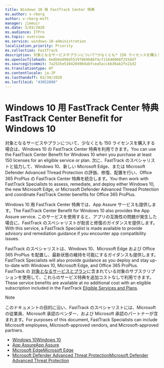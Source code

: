 ```yaml
---
title: Windows 10 用 FastTrack Center 特典
ms.author: v-rberg
author: v-rberg-msft
manager: jimmuir
ms.date: 3/03/2020
ms.audience: ITPro
ms.topic: overview
ms.service: windows-10-administration
localization_priority: Priority
ms.collection: FastTrack
description: 対象となるサービスやプランについて*少なくとも* 150 ライセンスを購入する場合は、Windows 10 用 FastTrack Center 特典を利用できます。
ms.openlocfilehash: 6e8b9a998d55197069b86f4cf21640808f255dd7
ms.sourcegitcommit: 7a2535e510420496dabfcea5accbb36ab2fe21d2
ms.translationtype: HT
ms.contentlocale: ja-JP
ms.lasthandoff: 03/30/2020
ms.locfileid: "43052898"
---
```

# <a name="fasttrack-center-benefit-for-windows-10"></a><span data-ttu-id="e8423-103">Windows 10 用 FastTrack Center 特典</span><span class="sxs-lookup"><span data-stu-id="e8423-103">FastTrack Center Benefit for Windows 10</span></span>

<span data-ttu-id="e8423-104">対象となるサービスやプランについて、少なくとも 150 ライセンスを購入する場合は、Windows 10 の FastTrack Center 特典を利用できます。</span><span class="sxs-lookup"><span data-stu-id="e8423-104">You can use the FastTrack Center Benefit for Windows 10 when you purchase at least 150 licenses for an eligible service or plan.</span></span> <span data-ttu-id="e8423-105">次に、FastTrack のスペシャリストと協力して、Windows 10、新しい Microsoft Edge、または Microsoft Defender Advanced Thread Protection の評価、修復、配置を行い、Office 365 ProPlus の FastTrack Center 特典を統合します。</span><span class="sxs-lookup"><span data-stu-id="e8423-105">You then work with FastTrack Specialists to assess, remediate, and deploy either Windows 10, the new Microsoft Edge, or Microsoft Defender Advanced Thread Protection and coordinate FastTrack Center benefits for Office 365 ProPlus.</span></span> 

<span data-ttu-id="e8423-106">Windows 10 用 FastTrack Center 特典では、App Assure サービスも提供します。</span><span class="sxs-lookup"><span data-stu-id="e8423-106">The FastTrack Center Benefit for Windows 10 also provides the App Assure service.</span></span> <span data-ttu-id="e8423-107">このサービスを使用すると、アプリの互換性の問題が発生した場合に、FastTrack のスペシャリストが助言と修復のガイダンスを提供します。</span><span class="sxs-lookup"><span data-stu-id="e8423-107">With this service, a FastTrack Specialist is made available to provide advisory and remediation guidance if you encounter app compatibility issues.</span></span> 

<span data-ttu-id="e8423-108">FastTrack のスペシャリストは、Windows 10、Microsoft Edge および Office 365 ProPlus を配置し、最新状態の維持を可能にするガイダンスも提供します。</span><span class="sxs-lookup"><span data-stu-id="e8423-108">FastTrack Specialists will also provide guidance as you deploy and stay up-to-date with Windows 10, Microsoft Edge, and Office 365 ProPlus.</span></span> <span data-ttu-id="e8423-109">FastTrack の [対象となるサービスとプラン](M365-eligible-services-and-plans.md)に含まれている対象のサブスクリプションを使用して、これらのサービス特典を追加コストなしで利用できます。</span><span class="sxs-lookup"><span data-stu-id="e8423-109">These service benefits are available at no additional cost with an eligible subscription included in the FastTrack [Eligible Services and Plans](M365-eligible-services-and-plans.md).</span></span>
  
> [!NOTE]
> <span data-ttu-id="e8423-110">このドキュメントの目的に沿い、FastTrack のスペシャリストには、Microsoft の従業員、Microsoft 承認のベンダー、および Microsoft 承認のパートナーが含まれます。</span><span class="sxs-lookup"><span data-stu-id="e8423-110">For purposes of this document, FastTrack Specialists can include Microsoft employees, Microsoft-approved vendors, and Microsoft-approved partners.</span></span> 
    
- [<span data-ttu-id="e8423-111">Windows 10</span><span class="sxs-lookup"><span data-stu-id="e8423-111">Windows 10</span></span>](Win-10-windows-10.md)
- [<span data-ttu-id="e8423-112">App Assure</span><span class="sxs-lookup"><span data-stu-id="e8423-112">App Assure</span></span>](Win-10-app-assure.md)
- [<span data-ttu-id="e8423-113">Microsoft Edge</span><span class="sxs-lookup"><span data-stu-id="e8423-113">Microsoft Edge</span></span>](Win-10-microsoft-edge.md)
- [<span data-ttu-id="e8423-114">Microsoft Defender Advanced Threat Protection</span><span class="sxs-lookup"><span data-stu-id="e8423-114">Microsoft Defender Advanced Threat Protection</span></span>](Win-10-microsoft-defender-atp.md)

